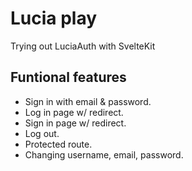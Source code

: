 # Lucia play
Trying out LuciaAuth with SvelteKit

## Funtional features
* Sign in with email & password.
* Log in page w/ redirect.
* Sign in page w/ redirect.
* Log out.
* Protected route.
* Changing username, email, password.

<!-- ## Todos -->